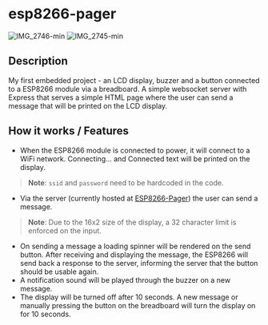 # esp8266-pager

![IMG_2746-min](https://github.com/user-attachments/assets/d8434821-6b43-43ff-b8af-9790eba6b979)
![IMG_2745-min](https://github.com/user-attachments/assets/6ac1f94b-ea68-4ae6-a0b5-b354ff05ec5e)


## Description
My first embedded project - an LCD display, buzzer and a button connected to a ESP8266 module via a breadboard. A simple websocket server with Express that serves a simple HTML page where the user can send a message that will be printed on the LCD display.

## How it works / Features
- When the ESP8266 module is connected to power, it will connect to a WiFi network. Connecting... and Connected text will be printed on the display.
> **Note**: `ssid` and `password` need to be hardcoded in the code.
- Via the server (currently hosted at [ESP8266-Pager](https://esp8266-pager.onredner.com)) the user can send a message.
> **Note**: Due to the 16x2 size of the display, a 32 character limit is enforced on the input.
- On sending a message a loading spinner will be rendered on the send button. After receiving and displaying the message, the ESP8266 will send back a response to the server, informing the server that the button should be usable again.
- A notification sound will be played through the buzzer on a new message.
- The display will be turned off after 10 seconds. A new message or manually pressing the button on the breadboard will turn the display on for 10 seconds.
